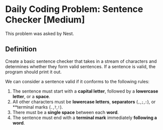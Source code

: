 # Daily Coding Problem: Sentence Checker [Medium]

This problem was asked by Nest.

## Definition
Create a basic sentence checker that takes in a stream of characters and determines whether they form valid sentences. If a sentence is valid, the program should print it out.

We can consider a sentence valid if it conforms to the following rules:

1. The sentence must start with a **capital letter**, followed by a **lowercase letter**, or a **space**.
1. All other characters must be **lowercase letters**, **separators** (`,`,`;`,`:`), or **terminal marks (`.`,`?`,`!`).
1. There must be a **single space** between each **word**.
1. The sentence must end with a **terminal mark** immediately **following a word**.

